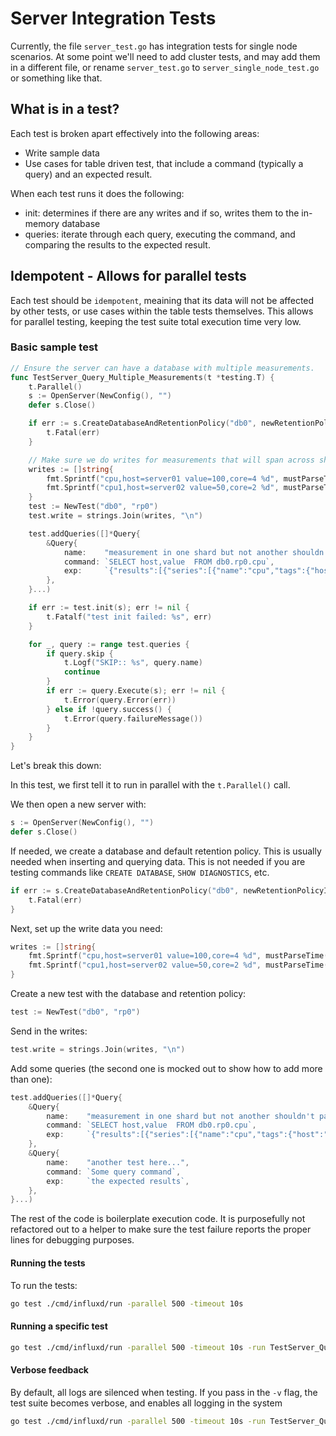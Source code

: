 # Server Integration Tests

Currently, the file `server_test.go` has integration tests for single node scenarios.
At some point we'll need to add cluster tests, and may add them in a different file, or 
rename `server_test.go` to `server_single_node_test.go` or something like that.

## What is in a test?

Each test is broken apart effectively into the following areas:

- Write sample data
- Use cases for table driven test, that include a command (typically a query) and an expected result.

When each test runs it does the following:

- init: determines if there are any writes and if so, writes them to the in-memory database
- queries: iterate through each query, executing the command, and comparing the results to the expected result.

## Idempotent - Allows for parallel tests

Each test should be `idempotent`, meaining that its data will not be affected by other tests, or use cases within the table tests themselves.
This allows for parallel testing, keeping the test suite total execution time very low.

### Basic sample test

```go
// Ensure the server can have a database with multiple measurements.
func TestServer_Query_Multiple_Measurements(t *testing.T) {
	t.Parallel()
	s := OpenServer(NewConfig(), "")
	defer s.Close()

	if err := s.CreateDatabaseAndRetentionPolicy("db0", newRetentionPolicyInfo("rp0", 1, 1*time.Hour)); err != nil {
		t.Fatal(err)
	}

	// Make sure we do writes for measurements that will span across shards
	writes := []string{
		fmt.Sprintf("cpu,host=server01 value=100,core=4 %d", mustParseTime(time.RFC3339Nano, "2000-01-01T00:00:00Z").UnixNano()),
		fmt.Sprintf("cpu1,host=server02 value=50,core=2 %d", mustParseTime(time.RFC3339Nano, "2015-01-01T00:00:00Z").UnixNano()),
	}
	test := NewTest("db0", "rp0")
	test.write = strings.Join(writes, "\n")

	test.addQueries([]*Query{
		&Query{
			name:    "measurement in one shard but not another shouldn't panic server",
			command: `SELECT host,value  FROM db0.rp0.cpu`,
			exp:     `{"results":[{"series":[{"name":"cpu","tags":{"host":"server01"},"columns":["time","value"],"values":[["2000-01-01T00:00:00Z",100]]}]}]}`,
		},
	}...)

	if err := test.init(s); err != nil {
		t.Fatalf("test init failed: %s", err)
	}

	for _, query := range test.queries {
		if query.skip {
			t.Logf("SKIP:: %s", query.name)
			continue
		}
		if err := query.Execute(s); err != nil {
			t.Error(query.Error(err))
		} else if !query.success() {
			t.Error(query.failureMessage())
		}
	}
}
```

Let's break this down:

In this test, we first tell it to run in parallel with the `t.Parallel()` call.

We then open a new server with:

```go
s := OpenServer(NewConfig(), "")
defer s.Close()
```

If needed, we create a database and default retention policy.  This is usually needed
when inserting and querying data.  This is not needed if you are testing commands like `CREATE DATABASE`, `SHOW DIAGNOSTICS`, etc.

```go
if err := s.CreateDatabaseAndRetentionPolicy("db0", newRetentionPolicyInfo("rp0", 1, 1*time.Hour)); err != nil {
	t.Fatal(err)
}
```

Next, set up the write data you need:

```go
writes := []string{
	fmt.Sprintf("cpu,host=server01 value=100,core=4 %d", mustParseTime(time.RFC3339Nano, "2000-01-01T00:00:00Z").UnixNano()),
	fmt.Sprintf("cpu1,host=server02 value=50,core=2 %d", mustParseTime(time.RFC3339Nano, "2015-01-01T00:00:00Z").UnixNano()),
}
```
Create a new test with the database and retention policy:

```go
test := NewTest("db0", "rp0")
```

Send in the writes:
```go
test.write = strings.Join(writes, "\n")
```

Add some queries (the second one is mocked out to show how to add more than one):

```go
test.addQueries([]*Query{
	&Query{
		name:    "measurement in one shard but not another shouldn't panic server",
		command: `SELECT host,value  FROM db0.rp0.cpu`,
		exp:     `{"results":[{"series":[{"name":"cpu","tags":{"host":"server01"},"columns":["time","value"],"values":[["2000-01-01T00:00:00Z",100]]}]}]}`,
	},
	&Query{
		name:    "another test here...",
		command: `Some query command`,
		exp:     `the expected results`,
	},
}...)
```

The rest of the code is boilerplate execution code.  It is purposefully not refactored out to a helper
to make sure the test failure reports the proper lines for debugging purposes.

#### Running the tests

To run the tests:

```sh
go test ./cmd/influxd/run -parallel 500 -timeout 10s
```

#### Running a specific test

```sh
go test ./cmd/influxd/run -parallel 500 -timeout 10s -run TestServer_Query_Fill
```

#### Verbose feedback

By default, all logs are silenced when testing.  If you pass in the `-v` flag, the test suite becomes verbose, and enables all logging in the system

```sh
go test ./cmd/influxd/run -parallel 500 -timeout 10s -run TestServer_Query_Fill -v
```
